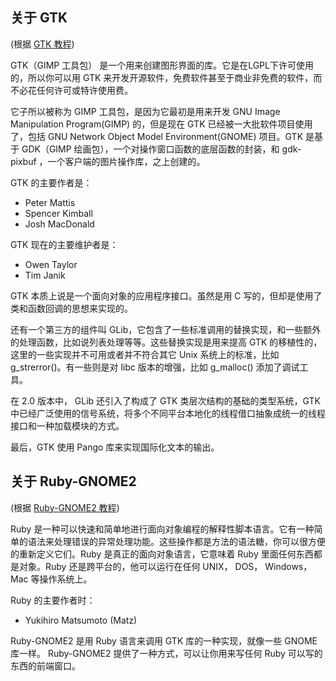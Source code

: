 ## 关于 GTK

(根据 [GTK 教程]())

GTK（GIMP 工具包） 是一个用来创建图形界面的库。它是在LGPL下许可使用的，所以你可以用 GTK 来开发开源软件，免费软件甚至于商业非免费的软件，而不必花任何许可或特许使用费。

它子所以被称为 GIMP 工具包，是因为它最初是用来开发 GNU Image Manipulation Program(GIMP) 的，但是现在 GTK 已经被一大批软件项目使用了，包括 GNU Network Object Model Environment(GNOME) 项目。GTK 是基于 GDK（GIMP 绘画包），一个对操作窗口函数的底层函数的封装，和 gdk-pixbuf ，一个客户端的图片操作库，之上创建的。

GTK 的主要作者是：

+ Peter Mattis
+ Spencer Kimball
+ Josh MacDonald

GTK 现在的主要维护者是：

+ Owen Taylor
+ Tim Janik

GTK 本质上说是一个面向对象的应用程序接口。虽然是用 C 写的，但却是使用了类和函数回调的思想来实现的。

还有一个第三方的组件叫 GLib，它包含了一些标准调用的替换实现，和一些额外的处理函数，比如说列表处理等等。这些替换实现是用来提高 GTK 的移植性的，这里的一些实现并不可用或者并不符合其它 Unix 系统上的标准，比如 g_strerror()。有一些则是对 libc 版本的增强，比如 g_malloc() 添加了调试工具。

在 2.0 版本中， GLib 还引入了构成了 GTK 类层次结构的基础的类型系统，GTK 中已经广泛使用的信号系统，将多个不同平台本地化的线程借口抽象成统一的线程接口和一种加载模块的方式。

最后，GTK 使用 Pango 库来实现国际化文本的输出。

## 关于 Ruby-GNOME2

(根据 [Ruby-GNOME2 教程]())

Ruby 是一种可以快速和简单地进行面向对象编程的解释性脚本语言。它有一种简单的语法来处理错误的异常处理功能。这些操作都是方法的语法糖，你可以很方便的重新定义它们。Ruby 是真正的面向对象语言，它意味着 Ruby 里面任何东西都是对象。Ruby 还是跨平台的，他可以运行在任何 UNIX， DOS， Windows，Mac 等操作系统上。

Ruby 的主要作者时：

+ Yukihiro Matsumoto (Matz)

Ruby-GNOME2 是用 Ruby 语言来调用 GTK 库的一种实现，就像一些 GNOME 库一样。 Ruby-GNOME2 提供了一种方式，可以让你用来写任何 Ruby 可以写的东西的前端窗口。

